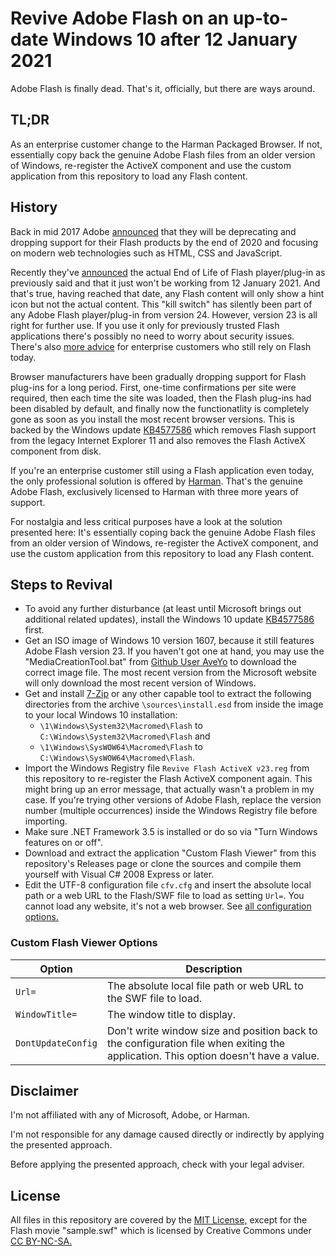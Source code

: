 # Revive Adobe Flash on an up-to-date Windows 10 after 12 January 2021

Adobe Flash is finally dead. That's it, officially, but there are ways around.

## TL;DR

As an enterprise customer change to the Harman Packaged Browser. If not, essentially copy back the genuine Adobe Flash files from an older version of Windows, re-register the ActiveX component and use the custom application from this repository to load any Flash content.

## History

Back in mid 2017 Adobe [announced](https://blog.adobe.com/en/publish/2017/07/25/adobe-flash-update.html#gs.p38yhb) that they will be deprecating and dropping support for their Flash products by the end of 2020 and focusing on modern web technologies such as HTML, CSS and JavaScript.

Recently they've [announced](https://www.adobe.com/products/flashplayer/end-of-life.html) the actual End of Life of Flash player/plug-in as previously said and that it just won't be working from 12 January 2021. And that's true, having reached that date, any Flash content will only show a hint icon but not the actual content. This "kill switch" has silently been part of any Adobe Flash player/plug-in from version 24. However, version 23 is all right for further use. If you use it only for previously trusted Flash applications there's possibly no need to worry about security issues. There's also [more advice](https://www.adobe.com/products/flashplayer/enterprise-end-of-life.html) for enterprise customers who still rely on Flash today.

Browser manufacturers have been gradually dropping support for Flash plug-ins for a long period. First, one-time confirmations per site were required, then each time the site was loaded, then the Flash plug-ins had been disabled by default, and finally now the functionatlity is completely gone as soon as you install the most recent browser versions. This is backed by the Windows update [KB4577586](https://support.microsoft.com/de-de/help/4577586/update-for-removal-of-adobe-flash-player) which removes Flash support from the legacy Internet Explorer 11 and also removes the Flash ActiveX component from disk.

If you're an enterprise customer still using a Flash application even today, the only professional solution is offered by [Harman](https://services.harman.com/partners/adobe). That's the genuine Adobe Flash, exclusively licensed to Harman with three more years of support.

For nostalgia and less critical purposes have a look at the solution presented here: It's essentially coping back the genuine Adobe Flash files from an older version of Windows, re-register the ActiveX component, and use the custom application from this repository to load any Flash content.

## Steps to Revival

* To avoid any further disturbance (at least until Microsoft brings out additional related updates), install the Windows 10 update [KB4577586](https://support.microsoft.com/de-de/help/4577586/update-for-removal-of-adobe-flash-player) first.
* Get an ISO image of Windows 10 version 1607, because it still features Adobe Flash version 23. If you haven't got one at hand, you may use the "MediaCreationTool.bat" from [Github User AveYo](https://gist.github.com/AveYo/c74dc774a8fb81a332b5d65613187b15#file-mediacreationtool-bat) to download the correct image file. The most recent version from the Microsoft website will only download the most recent version of Windows.
* Get and install [7-Zip](https://www.7-zip.org/) or any other capable tool to extract the following directories from the archive `\sources\install.esd` from inside the image to your local Windows 10 installation:
    * `\1\Windows\System32\Macromed\Flash` to `C:\Windows\System32\Macromed\Flash` and
    * `\1\Windows\SysWOW64\Macromed\Flash` to `C:\Windows\SysWOW64\Macromed\Flash`.
* Import the Windows Registry file `Revive Flash ActiveX v23.reg` from this repository to re-register the Flash ActiveX component again. This might bring up an error message, that actually wasn't a problem in my case. If you're trying other versions of Adobe Flash, replace the version number (multiple occurrences) inside the Windows Registry file before importing.
* Make sure .NET Framework 3.5 is installed or do so via "Turn Windows features on or off".
* Download and extract the application "Custom Flash Viewer" from this repository's Releases page or clone the sources and compile them yourself with Visual C# 2008 Express or later.
* Edit the UTF-8 configuration file `cfv.cfg` and insert the absolute local path or a web URL to the Flash/SWF file to load as setting `Url=`. You cannot load any website, it's not a web browser. See [all configuration options.](#Custom-Flash-Viewer-Options)

### Custom Flash Viewer Options

|Option|Description|
|---|---|
|`Url=`|The absolute local file path or web URL to the SWF file to load.|
|`WindowTitle=`|The window title to display.|
|`DontUpdateConfig`|Don't write window size and position back to the configuration file when exiting the application. This option doesn't have a value.|

## Disclaimer

I'm not affiliated with any of Microsoft, Adobe, or Harman.

I'm not responsible for any damage caused directly or indirectly by applying the presented approach.

Before applying the presented approach, check with your legal adviser.

## License

All files in this repository are covered by the <a href="LICENSE">MIT License,</a> except for the Flash movie "sample.swf" which is licensed by Creative Commons under [CC BY-NC-SA.](https://creativecommons.org/licenses/by-nc-sa/1.0/)